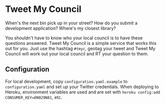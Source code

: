 Tweet My Council
================

When's the next bin pick up in your street? How do you submit a development application? Where's my closest library?

You shouldn't have to know who your local council is to have these questions answered. Tweet My Council is a simple service that works this out for you. Just use the hashtag `#tmyc`, geotag your tweet and Tweet My Council will work out your local council and RT your question to them.

Configuration
-------------

For local development, copy `configuration.yaml.example` to `configuration.yaml` and set up your Twitter credentials. When deploying to Heroku, environment variables are used and are set with `heroku config:add CONSUMER_KEY=8N029N81`, etc.
